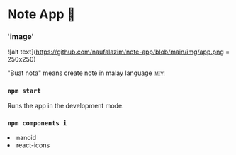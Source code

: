 # Note App 📝

### 'image'
![alt text](https://github.com/naufalazim/note-app/blob/main/img/app.png = 250x250)


<p>"Buat nota" means create note in malay language 🇲🇾</p>

### `npm start`

Runs the app in the development mode.


### `npm components i`

<li>nanoid</li>
<li>react-icons</li>





